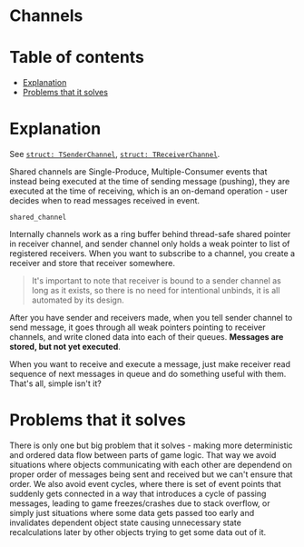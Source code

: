 # Channels

# Table of contents

- [Explanation](#explanation)
- [Problems that it solves](#problems-that-it-solves)

# Explanation

See [`struct: TSenderChannel`](), [`struct: TReceiverChannel`]().

Shared channels are Single-Produce, Multiple-Consumer events that instead
being executed at the time of sending message (pushing), they are executed
at the time of receiving, which is an on-demand operation - user decides
when to read messages received in event.

```snippet
shared_channel
```

Internally channels work as a ring buffer behind thread-safe shared pointer
in receiver channel, and sender channel only holds a weak pointer to list
of registered receivers. When you want to subscribe to a channel, you create
a receiver and store that receiver somewhere.

> It's important to note that receiver is bound to a sender channel as long
as it exists, so there is no need for intentional unbinds, it is all
automated by its design.

After you have sender and receivers made, when you tell sender channel to
send message, it goes through all weak pointers pointing to receiver
channels, and write cloned data into each of their queues. **Messages are
stored, but not yet executed**.

When you want to receive and execute a message, just make receiver read
sequence of next messages in queue and do something useful with them.
That's all, simple isn't it?

# Problems that it solves

There is only one but big problem that it solves - making more
deterministic and ordered data flow between parts of game logic. That way
we avoid situations where objects communicating with each other are
dependend on proper order of messages being sent and received but we can't
ensure that order. We also avoid event cycles, where there is set of event
points that suddenly gets connected in a way that introduces a cycle of
passing messages, leading to game freezes/crashes due to stack overflow, or
simply just situations where some data gets passed too early and
invalidates dependent object state causing unnecessary state recalculations
later by other objects trying to get some data out of it.
